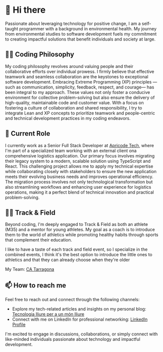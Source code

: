 # 🌊 Hi there

Passionate about leveraging technology for positive change, I am a self-taught programmer with a background in environmental health. My journey from environmental studies to software development fuels my commitment to creating impactful solutions that benefit individuals and society at large.

## 👨‍💻 Coding Philosophy

My coding philosophy revolves around valuing people and their collaborative efforts over individual prowess. I firmly believe that effective teamwork and seamless collaboration are the keystones to exceptional software development. Embracing Extreme Programming (XP) principles —such as communication, simplicity, feedback, respect, and courage— has been integral to my approach. These values not only foster a conducive environment for collective problem-solving but also ensure the delivery of high-quality, maintainable code and customer value. With a focus on fostering a culture of collaboration and shared responsibility, I try to integrate Lean and XP concepts to prioritize teamwork and people-centric and technical development practices in my coding endeavors.

## 🔭 Current Role

I currently work as a Senior Full Stack Developer at [Apricode Tech](https://github.com/Apricode-Tech-SL), where I'm part of a specialized team working with an external client ona comprehensive logistics application. Our primary focus involves migrating their legacy system to a modern, scalable solution using TypeScript and React. This challenging project allows me to apply my technical expertise while collaborating closely with stakeholders to ensure the new application meets their evolving business needs and improves operational efficiency. The migration process involves not only technological transformation but also streamlining workflows and enhancing user experience for logistics operations, making it a perfect blend of technical innovation and practical problem-solving.

## 🏃‍♂️ Track & Field

Beyond coding, I'm deeply engaged to Track & Field as both an athlete (M35) and a mentor for young athletes. My goal as a coach is to introduce them to the world of athletics while promoting healthy habits through sports that complement their education.

I like to have a taste of each track and field event, so I specialize in the combined events, I think it's the best option to introduce the little ones to athletics and that they can already choose when they're older

My Team: [CA Tarragona](https://clubatletismetarragona.cat)


## 📫 How to reach me

Feel free to reach out and connect through the following channels:

- Explore my tech-related articles and insights on my personal blog: [Tecnologia lliure per a un món lliure](https://didacrios.cat)
- Connect with me on LinkedIn for professional networking: [LinkedIn Profile](https://www.linkedin.com/in/didacrios/)

I'm excited to engage in discussions, collaborations, or simply connect with like-minded individuals passionate about technology and impactful development.
